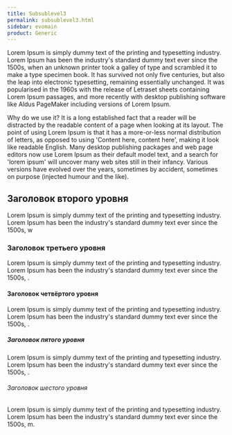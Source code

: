 ```yaml
---
title: Subsublevel3
permalink: subsublevel3.html
sidebar: evomain
product: Generic
---
```


Lorem Ipsum is simply dummy text of the printing and typesetting industry. Lorem Ipsum has been the industry's standard dummy text ever since the 1500s, when an unknown printer took a galley of type and scrambled it to make a type specimen book. It has survived not only five centuries, but also the leap into electronic typesetting, remaining essentially unchanged. It was popularised in the 1960s with the release of Letraset sheets containing Lorem Ipsum passages, and more recently with desktop publishing software like Aldus PageMaker including versions of Lorem Ipsum.

Why do we use it?
It is a long established fact that a reader will be distracted by the readable content of a page when looking at its layout. The point of using Lorem Ipsum is that it has a more-or-less normal distribution of letters, as opposed to using 'Content here, content here', making it look like readable English. Many desktop publishing packages and web page editors now use Lorem Ipsum as their default model text, and a search for 'lorem ipsum' will uncover many web sites still in their infancy. Various versions have evolved over the years, sometimes by accident, sometimes on purpose (injected humour and the like).

## Заголовок второго уровня

Lorem Ipsum is simply dummy text of the printing and typesetting industry. Lorem Ipsum has been the industry's standard dummy text ever since the 1500s, w

### Заголовок третьего уровня

Lorem Ipsum is simply dummy text of the printing and typesetting industry. Lorem Ipsum has been the industry's standard dummy text ever since the 1500s, .

#### Заголовок четвёртого уровня

Lorem Ipsum is simply dummy text of the printing and typesetting industry. Lorem Ipsum has been the industry's standard dummy text ever since the 1500s, .

##### Заголовок пятого уровня

Lorem Ipsum is simply dummy text of the printing and typesetting industry. Lorem Ipsum has been the industry's standard dummy text ever since the 1500s, .

###### Заголовок шестого уровня

Lorem Ipsum is simply dummy text of the printing and typesetting industry. Lorem Ipsum has been the industry's standard dummy text ever since the 1500s, m.
